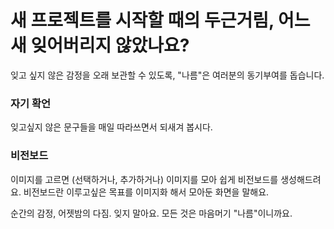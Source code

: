 # 새 프로젝트를 시작할 때의 두근거림, 어느 새 잊어버리지 않았나요?
잊고 싶지 않은 감정을 오래 보관할 수 있도록, "나름"은 여러분의 동기부여를 돕습니다.

### 자기 확언
잊고싶지 않은 문구들을 매일 따라쓰면서 되새겨 봅시다. 

### 비전보드
이미지를 고르면 (선택하거나, 추가하거나) 이미지를 모아 쉽게 비전보드를 생성해드려요.
비전보드란 이루고싶은 목표를 이미지화 해서 모아둔 화면을 말해요. 


순간의 감정, 어젯밤의 다짐. 잊지 말아요. 모든 것은 마음머기 "나름"이니까요.

